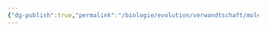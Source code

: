 ```yaml
---
{"dg-publish":true,"permalink":"/biologie/evolution/verwandtschaft/molekulare-verwandtschaften/"}
---
```


